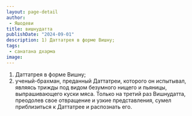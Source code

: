 ```yaml
---
layout: page-detail
author:
 - Яшодеви
title: вишнудатта
publishDate: "2024-09-01"
description: 1) Даттатрея в форме Вишну;
tags:
 - санатана дхарма
image: 
---
```


1) Даттатрея в форме Вишну;
2) ученый-брахман, преданный Даттатреи, которого он испытывал, являясь трижды под видом безумного нищего и пьяницы, выпрашивающего куски мяса. Только на третий раз Вишнудатта, преодолев свое отвращение и узкие представления, сумел приблизиться к Даттатрее и распознать его.

